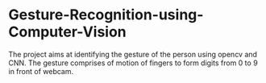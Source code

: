 # Gesture-Recognition-using-Computer-Vision
The project aims at identifying the gesture of the person using opencv and CNN. The gesture comprises of motion of fingers to form digits from 0 to 9 in front of webcam.
